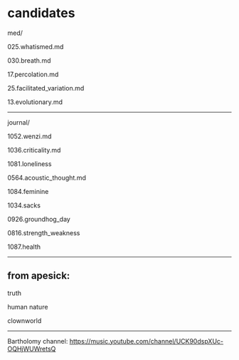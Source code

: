 # candidates

med/

025.whatismed.md

030.breath.md

17.percolation.md

25.facilitated_variation.md

13.evolutionary.md

---

journal/

1052.wenzi.md

1036.criticality.md

1081.loneliness

0564.acoustic_thought.md

1084.feminine

1034.sacks

0926.groundhog_day

0816.strength_weakness

1087.health

---

## from apesick:

truth

human nature

clownworld

---

Bartholomy channel:
https://music.youtube.com/channel/UCK90dspXUc-OQHjWUWretsQ
